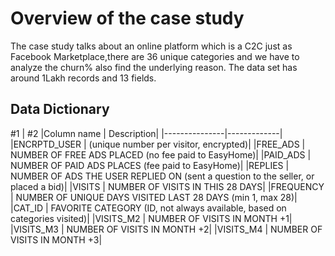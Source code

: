 # Overview of the case study

The case study talks about an online platform which is a C2C just as Facebook Marketplace,there are 36 unique categories and we have to analyze the churn% also find the underlying reason.
The data set has around 1Lakh records and 13 fields.
## Data Dictionary
#1              |    #2
|Column name      |   Description|
|---------------|-------------|
|ENCRPTD_USER   | (unique number per visitor, encrypted)|
|FREE_ADS       | NUMBER OF FREE ADS PLACED (no fee paid to EasyHome)|
|PAID_ADS       | NUMBER OF PAID ADS PLACES (fee paid to EasyHome)|
|REPLIES        | NUMBER OF ADS THE USER REPLIED ON (sent a question to the seller, or placed a bid)|
|VISITS         | NUMBER OF VISITS IN THIS 28 DAYS|
|FREQUENCY      | NUMBER OF UNIQUE DAYS VISITED LAST 28 DAYS (min 1, max 28)|
|CAT_ID         | FAVORITE CATEGORY (ID, not always available, based on categories visited)|
|VISITS_M2      | NUMBER OF VISITS IN MONTH +1|
|VISITS_M3      | NUMBER OF VISITS IN MONTH +2|
|VISITS_M4      | NUMBER OF VISITS IN MONTH +3|

